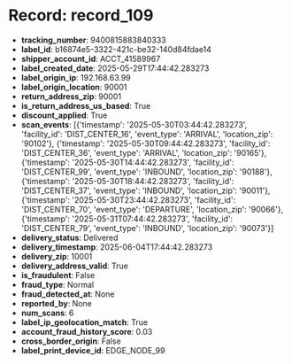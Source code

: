# Record: record_109

- **tracking_number**: 9400815883840333
- **label_id**: b16874e5-3322-421c-be32-140d84fdae14
- **shipper_account_id**: ACCT_41589967
- **label_created_date**: 2025-05-29T17:44:42.283273
- **label_origin_ip**: 192.168.63.99
- **label_origin_location**: 90001
- **return_address_zip**: 90001
- **is_return_address_us_based**: True
- **discount_applied**: True
- **scan_events**: [{'timestamp': '2025-05-30T03:44:42.283273', 'facility_id': 'DIST_CENTER_16', 'event_type': 'ARRIVAL', 'location_zip': '90102'}, {'timestamp': '2025-05-30T09:44:42.283273', 'facility_id': 'DIST_CENTER_36', 'event_type': 'ARRIVAL', 'location_zip': '90165'}, {'timestamp': '2025-05-30T14:44:42.283273', 'facility_id': 'DIST_CENTER_99', 'event_type': 'INBOUND', 'location_zip': '90188'}, {'timestamp': '2025-05-30T18:44:42.283273', 'facility_id': 'DIST_CENTER_37', 'event_type': 'INBOUND', 'location_zip': '90011'}, {'timestamp': '2025-05-30T23:44:42.283273', 'facility_id': 'DIST_CENTER_70', 'event_type': 'DEPARTURE', 'location_zip': '90066'}, {'timestamp': '2025-05-31T07:44:42.283273', 'facility_id': 'DIST_CENTER_79', 'event_type': 'INBOUND', 'location_zip': '90073'}]
- **delivery_status**: Delivered
- **delivery_timestamp**: 2025-06-04T17:44:42.283273
- **delivery_zip**: 10001
- **delivery_address_valid**: True
- **is_fraudulent**: False
- **fraud_type**: Normal
- **fraud_detected_at**: None
- **reported_by**: None
- **num_scans**: 6
- **label_ip_geolocation_match**: True
- **account_fraud_history_score**: 0.03
- **cross_border_origin**: False
- **label_print_device_id**: EDGE_NODE_99